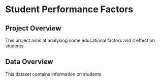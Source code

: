# Student Performance Factors

## Project Overview

This project aims at analysing some educational factors and it effect on students.

## Data Overview 

This dataset contains information on students 
